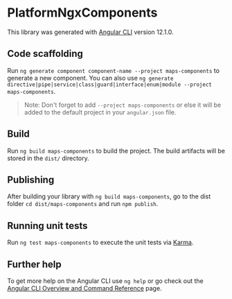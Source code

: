 # PlatformNgxComponents

This library was generated with [Angular CLI](https://github.com/angular/angular-cli) version 12.1.0.

## Code scaffolding

Run `ng generate component component-name --project maps-components` to generate a new component. You can also use `ng generate directive|pipe|service|class|guard|interface|enum|module --project maps-components`.
> Note: Don't forget to add `--project maps-components` or else it will be added to the default project in your `angular.json` file.

## Build

Run `ng build maps-components` to build the project. The build artifacts will be stored in the `dist/` directory.

## Publishing

After building your library with `ng build maps-components`, go to the dist folder `cd dist/maps-components` and run `npm publish`.

## Running unit tests

Run `ng test maps-components` to execute the unit tests via [Karma](https://karma-runner.github.io).

## Further help

To get more help on the Angular CLI use `ng help` or go check out the [Angular CLI Overview and Command Reference](https://angular.io/cli) page.
